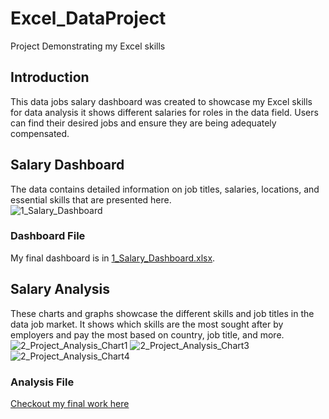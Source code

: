 # Excel_DataProject
 Project Demonstrating my Excel skills





## Introduction

This data jobs salary dashboard was created to showcase my Excel skills for data analysis it shows different salaries for roles in the data field. Users can find their desired jobs and ensure they are being adequately compensated. 
## Salary Dashboard 
The data contains detailed information on job titles, salaries, locations, and essential skills that are presented here.  
![1_Salary_Dashboard](https://github.com/user-attachments/assets/2a030693-f820-4901-8579-5feb0e21c2cc)

### Dashboard File
My final dashboard is in [1_Salary_Dashboard.xlsx](1_Salary_Dashboard).

## Salary Analysis  
These charts and graphs showcase the different skills and job titles in the data job market. It shows which skills are the most sought after by employers and pay the most based on country, job title, and more.  
![2_Project_Analysis_Chart1](https://github.com/user-attachments/assets/19bef219-8aeb-4e49-9724-e96b027ff0ca)
![2_Project_Analysis_Chart3](https://github.com/user-attachments/assets/565ddf1c-d571-4228-8424-52bf7e5fcd2e)
![2_Project_Analysis_Chart4](https://github.com/user-attachments/assets/2e6a143e-0697-4639-b54b-d97f110c58e1)  
### Analysis File 
[Checkout my final work here](1_Project_Analysis)
